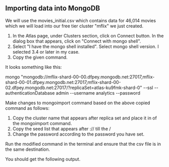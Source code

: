 ## Importing data into MongoDB ##

We will use the movies_initial.csv which contains data for 46,014 movies which we will load into our free tier cluster "mflix" we just created.

1. In the Atlas page, under Clusters section, click on Connect button. In the dialog box that appears, click on "Connect with mongo shell".
2. Select "I have the mongo shell installed". Select mongo shell version. I selected 3.4 or later in my case.
3. Copy the given command.

It looks something like this:

mongo "mongodb://mflix-shard-00-00.dfpey.mongodb.net:27017,mflix-shard-00-01.dfpey.mongodb.net:27017,mflix-shard-00-02.dfpey.mongodb.net:27017/<dbname>?replicaSet=atlas-ku9fmk-shard-0" --ssl --authenticationDatabase admin --username analytics --password <password>

Make changes to mongoimport command based on the above copied command as follows:
1. Copy the cluster name that appears after replica set and place it in <CLUSTER> of the mongoimport command.
2. Copy the seed list that appears after :// till the /<dbname>
3. Change the password according to the password you have set.

Run the modified command in the terminal and ensure that the csv file is in the same destination.

You should get the following output.

